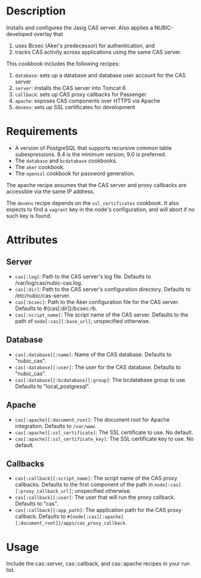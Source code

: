 Description 
===========

Installs and configures the Jasig CAS server.  Also applies a NUBIC-developed overlay that

1. uses Bcsec (Aker's predecessor) for authentication, and
2. tracks CAS activity across applications using the same CAS server.

This cookbook includes the following recipes:

1. `database`: sets up a database and database user account for the CAS server
2. `server`: installs the CAS server into Tomcat 6
3. `callback`: sets up CAS proxy callbacks for Passenger
4. `apache`: exposes CAS components over HTTPS via Apache
5. `devenv`: sets up SSL certificates for development

Requirements
============

- A version of PostgreSQL that supports recursive common table subexpressions.
  8.4 is the minimum version; 9.0 is preferred.
- The `database` and `bcdatabase` cookbooks.
- The `aker` cookbook.
- The `openssl` cookbook for password generation.

The apache recipe assumes that the CAS server and proxy callbacks are
accessible via the same IP address.

The `devenv` recipe depends on the `ssl_certificates` cookbook.  It
also expects to find a `vagrant` key in the node's configuration,
and will abort if no such key is found.

Attributes
==========

Server
------

* `cas[:log]`: Path to the CAS server's log file.  Defaults to
  /var/log/cas/nubic-cas.log.
* `cas[:dir]`: Path to the CAS server's configuration directory.  Defaults to
  /etc/nubic/cas-server.
* `cas[:bcsec]`: Path to the Aker configuration file for the CAS server.
  Defaults to #{cas[:dir]}/bcsec.rb.
* `cas[:script_name]`: The script name of the CAS server.  Defaults to the path
  of `node[:cas][:base_url]`; unspecified otherwise.

Database
--------
* `cas[:database][:name]`: Name of the CAS database.  Defaults to "nubic_cas".
* `cas[:database][:user]`: The user for the CAS database.  Defaults to "nubic_cas".
* `cas[:database][:bcdatabase][:group]`: The bcdatabase group to use.  Defaults
  to "local_postgresql".

Apache
------
* `cas[:apache][:document_root]`: The document root for Apache integration.
  Defaults to `/var/www`.
* `cas[:apache][:ssl_certificate]`: The SSL certificate to use.  No default.
* `cas[:apache][:ssl_certificate_key]`: The SSL certificate key to use.  No
  default.

Callbacks
---------
* `cas[:callback][:script_name]`: The script name of the CAS proxy callbacks.
  Defaults to the first component of the path in
  `node[:cas][:proxy_callback_url]`; unspecified otherwise.
* `cas[:callback][:user]`: The user that will run the proxy callback.  Defaults
  to "cas".
* `cas[:callback][:app_path]`: The application path for the CAS proxy callback.
  Defaults to `#{node[:cas][:apache][:document_root]}/apps/cas_proxy_callback`.

Usage
=====

Include the cas::server, cas::callback, and cas::apache recipes in your run list.
